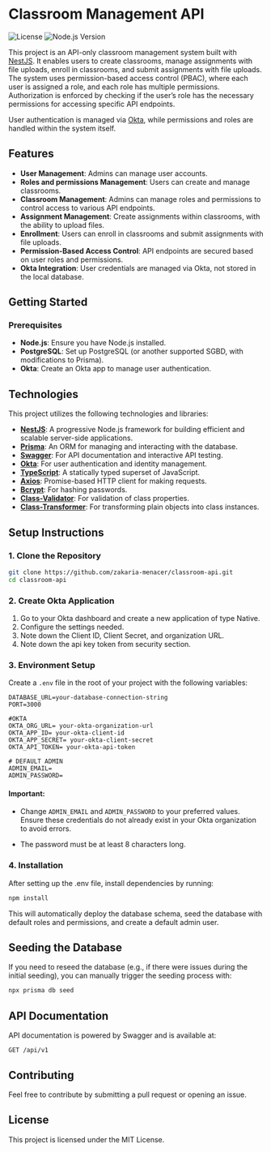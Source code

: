 # Classroom Management API

![License](https://img.shields.io/badge/license-MIT-blue.svg)
![Node.js Version](https://img.shields.io/badge/node-%3E%3D%2014.0.0-brightgreen.svg)

This project is an API-only classroom management system built with [NestJS](https://nestjs.com/). It enables users to create classrooms, manage assignments with file uploads, enroll in classrooms, and submit assignments with file uploads. The system uses permission-based access control (PBAC), where each user is assigned a role, and each role has multiple permissions. Authorization is enforced by checking if the user’s role has the necessary permissions for accessing specific API endpoints.

User authentication is managed via [Okta](https://developer.okta.com/), while permissions and roles are handled within the system itself.


## Features

- **User Management**: Admins can manage user accounts.
- **Roles and permissions Management**: Users can create and manage classrooms.
- **Classroom Management**: Admins can manage roles and permissions to control access to various API endpoints.
- **Assignment Management**: Create assignments within classrooms, with the ability to upload files.
- **Enrollment**: Users can enroll in classrooms and submit assignments with file uploads.
- **Permission-Based Access Control**: API endpoints are secured based on user roles and permissions.
- **Okta Integration**: User credentials are managed via Okta, not stored in the local database.



## Getting Started
### Prerequisites

- **Node.js**: Ensure you have Node.js installed.
- **PostgreSQL**: Set up PostgreSQL (or another supported SGBD, with modifications to Prisma).
- **Okta**: Create an Okta app to manage user authentication.

## Technologies

This project utilizes the following technologies and libraries:

- **[NestJS](https://nestjs.com/)**: A progressive Node.js framework for building efficient and scalable server-side applications.
- **[Prisma](https://www.prisma.io/)**: An ORM for managing and interacting with the database.
- **[Swagger](https://swagger.io/)**: For API documentation and interactive API testing.
- **[Okta](https://www.okta.com/)**: For user authentication and identity management.
- **[TypeScript](https://www.typescriptlang.org/)**: A statically typed superset of JavaScript.
- **[Axios](https://axios-http.com/)**: Promise-based HTTP client for making requests.
- **[Bcrypt](https://www.npmjs.com/package/bcrypt)**: For hashing passwords.
- **[Class-Validator](https://github.com/typestack/class-validator)**: For validation of class properties.
- **[Class-Transformer](https://github.com/typestack/class-transformer)**: For transforming plain objects into class instances.



## Setup Instructions

### 1. Clone the Repository
```bash
git clone https://github.com/zakaria-menacer/classroom-api.git
cd classroom-api
```


### 2. Create Okta Application
1. Go to your Okta dashboard and create a new application of type Native.
2. Configure the settings needed.
3. Note down the Client ID, Client Secret, and organization URL.
4. Note down the api key token from security section.

### 3. Environment Setup
Create a `.env` file in the root of your project with the following variables:

```env
DATABASE_URL=your-database-connection-string
PORT=3000

#OKTA
OKTA_ORG_URL= your-okta-organization-url
OKTA_APP_ID= your-okta-client-id
OKTA_APP_SECRET= your-okta-client-secret
OKTA_API_TOKEN= your-okta-api-token

# DEFAULT ADMIN
ADMIN_EMAIL=
ADMIN_PASSWORD=
```

#### Important:

- Change `ADMIN_EMAIL` and `ADMIN_PASSWORD` to your preferred values. Ensure these credentials do not already exist in your Okta organization to avoid errors.
* The password must be at least 8 characters long.

### 4. Installation 
After setting up the .env file, install dependencies by running:

```bash
npm install
```

This will automatically deploy the database schema, seed the database with default roles and permissions, and create a default admin user.

## Seeding the Database
If you need to reseed the database (e.g., if there were issues during the initial seeding), you can manually trigger the seeding process with:
```bash
npx prisma db seed
```

## API Documentation
API documentation is powered by Swagger and is available at:
```
GET /api/v1
```


## Contributing
Feel free to contribute by submitting a pull request or opening an issue.



## License
This project is licensed under the MIT License.

